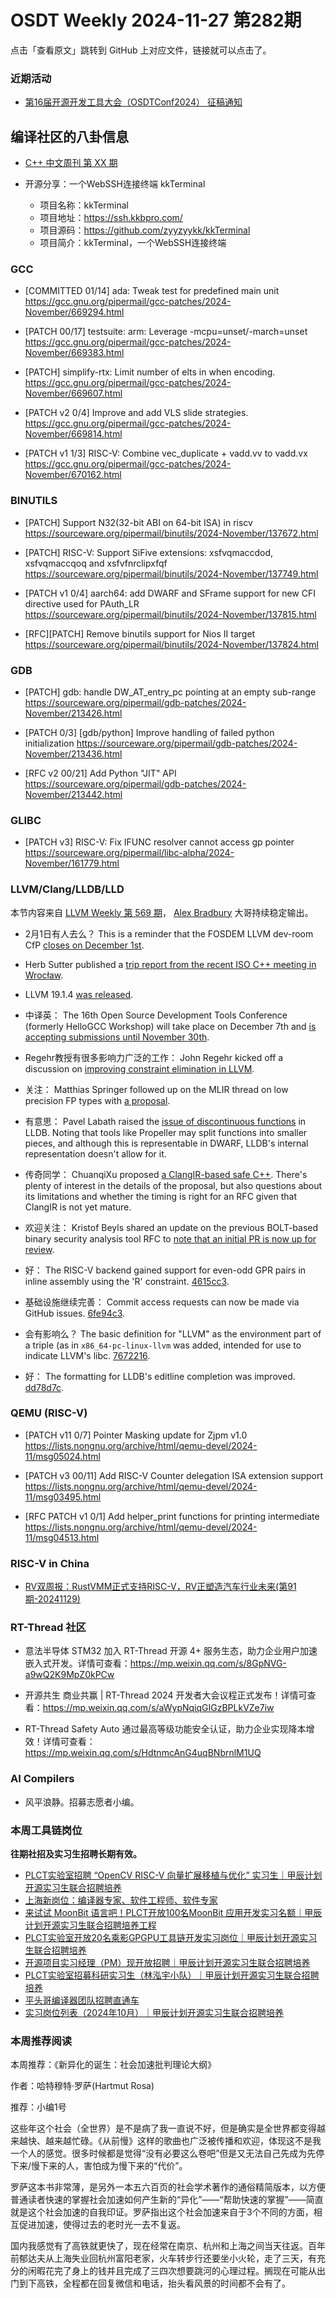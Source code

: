 # OSDT Weekly 2024-11-27 第282期

点击「查看原文」跳转到 GitHub 上对应文件，链接就可以点击了。

### 近期活动

- [第16届开源开发工具大会（OSDTConf2024） 征稿通知](https://mp.weixin.qq.com/s/k22hONa-zuN_hat5nzhXCA)

## 编译社区的八卦信息

- [C++ 中文周刊 第 XX 期]()

- 开源分享：一个WebSSH连接终端 kkTerminal
    - 项目名称：kkTerminal
    - 项目地址：https://ssh.kkbpro.com/
    - 项目源码：https://github.com/zyyzyykk/kkTerminal
    - 项目简介：kkTerminal，一个WebSSH连接终端

### GCC

- [COMMITTED 01/14] ada: Tweak test for predefined main unit
    https://gcc.gnu.org/pipermail/gcc-patches/2024-November/669294.html

- [PATCH 00/17] testsuite: arm: Leverage -mcpu=unset/-march=unset
    https://gcc.gnu.org/pipermail/gcc-patches/2024-November/669383.html

- [PATCH] simplify-rtx: Limit number of elts in when encoding.
    https://gcc.gnu.org/pipermail/gcc-patches/2024-November/669607.html

- [PATCH v2 0/4] Improve and add VLS slide strategies.
    https://gcc.gnu.org/pipermail/gcc-patches/2024-November/669814.html

- [PATCH v1 1/3] RISC-V: Combine vec_duplicate + vadd.vv to vadd.vx
    https://gcc.gnu.org/pipermail/gcc-patches/2024-November/670162.html

### BINUTILS

- [PATCH] Support N32(32-bit ABI on 64-bit ISA) in riscv
    https://sourceware.org/pipermail/binutils/2024-November/137672.html

- [PATCH] RISC-V: Support SiFive extensions: xsfvqmaccdod, xsfvqmaccqoq and xsfvfnrclipxfqf
    https://sourceware.org/pipermail/binutils/2024-November/137749.html

- [PATCH v1 0/4] aarch64: add DWARF and SFrame support for new CFI directive used for PAuth_LR
    https://sourceware.org/pipermail/binutils/2024-November/137815.html

- [RFC][PATCH] Remove binutils support for Nios II target
    https://sourceware.org/pipermail/binutils/2024-November/137824.html

### GDB

- [PATCH] gdb: handle DW_AT_entry_pc pointing at an empty sub-range
    https://sourceware.org/pipermail/gdb-patches/2024-November/213426.html

- [PATCH 0/3] [gdb/python] Improve handling of failed python initialization
    https://sourceware.org/pipermail/gdb-patches/2024-November/213436.html

- [RFC v2 00/21] Add Python "JIT" API
    https://sourceware.org/pipermail/gdb-patches/2024-November/213442.html

### GLIBC

- [PATCH v3] RISC-V: Fix IFUNC resolver cannot access gp pointer
    https://sourceware.org/pipermail/libc-alpha/2024-November/161779.html

### LLVM/Clang/LLDB/LLD

本节内容来自 [LLVM Weekly 第 569 期](http://llvmweekly.org/issue/569)，
[Alex Bradbury](https://www.linkedin.com/in/alex-bradbury/) 大哥持续稳定输出。

* 2月1日有人去么？ This is a reminder that the FOSDEM LLVM dev-room CfP [closes on December 1st](https://discourse.llvm.org/t/cfp-fosdem-2025-llvm-dev-room/82779).

* Herb Sutter published a [trip report from the recent ISO C++ meeting in Wrocław](https://herbsutter.com/2024/11/24/wg21-2024-11/).

* LLVM 19.1.4 [was released](https://discourse.llvm.org/t/llvm-19-1-4-released/83230).

* 中译英： The 16th Open Source Development Tools Conference (formerly HelloGCC Workshop) will take place on December 7th and [is accepting submissions until November 30th](https://discourse.llvm.org/t/cfp-the-16th-open-source-development-tools-conference-osdtconf2024/83231).

* Regehr教授有很多影响力广泛的工作： John Regehr kicked off a discussion on [improving constraint elimination in LLVM](https://discourse.llvm.org/t/tuning-up-constraint-elimination/83213).

* 关注： Matthias Springer followed up on the MLIR thread on low precision FP types with [a proposal](https://discourse.llvm.org/t/rethink-on-approach-to-low-precision-fp-types/82361/11).

* 有意思： Pavel Labath raised the [issue of discontinuous functions](https://discourse.llvm.org/t/rfcish-support-for-discontinuous-functions/83244) in LLDB. Noting that tools like Propeller may split functions into smaller pieces, and although this is representable in DWARF, LLDB's internal representation doesn't allow for it.

* 传奇同学： ChuanqiXu proposed [a ClangIR-based safe C++](https://discourse.llvm.org/t/rfc-a-clangir-based-safe-c/83245). There's plenty of interest in the details of the proposal, but also questions about its limitations and whether the timing is right for an RFC given that ClangIR is not yet mature.

* 欢迎关注： Kristof Beyls shared an update on the previous BOLT-based binary security analysis tool RFC to [note that an initial PR is now up for review](https://discourse.llvm.org/t/rfc-bolt-based-binary-analysis-tool-to-verify-correctness-of-security-hardening/78148/11).

* 好： The RISC-V backend gained support for even-odd GPR pairs in inline assembly using the 'R' constraint.
  [4615cc3](https://github.com/llvm/llvm-project/commit/4615cc38f35d).

* 基础设施继续完善： Commit access requests can now be made via GitHub issues.
  [6fe94c3](https://github.com/llvm/llvm-project/commit/6fe94c3bae59).

* 会有影响么？ The basic definition for "LLVM" as the environment part of a triple (as in `x86_64-pc-linux-llvm` was added, intended for use to indicate LLVM's libc.
  [7672216](https://github.com/llvm/llvm-project/commit/7672216ed7f4).

* 好： The formatting for LLDB's editline completion was improved.
  [dd78d7c](https://github.com/llvm/llvm-project/commit/dd78d7c7be5b).

### QEMU (RISC-V)

- [PATCH v11 0/7] Pointer Masking update for Zjpm v1.0
    https://lists.nongnu.org/archive/html/qemu-devel/2024-11/msg05024.html

- [PATCH v3 00/11] Add RISC-V Counter delegation ISA extension support
    https://lists.nongnu.org/archive/html/qemu-devel/2024-11/msg03495.html

- [RFC PATCH v1 0/1] Add helper_print functions for printing intermediate
    https://lists.nongnu.org/archive/html/qemu-devel/2024-11/msg04513.html

### RISC-V in China

- [RV双周报：RustVMM正式支持RISC-V，RV正塑造汽车行业未来(第91期-20241129)](https://mp.weixin.qq.com/s/3WwOZR3brJd-gj4GzJR9mQ)

### RT-Thread 社区

- 意法半导体 STM32 加入 RT-Thread 开源 4+ 服务生态，助力企业用户加速嵌入式开发。详情可查看：https://mp.weixin.qq.com/s/8GpNVG-a9wQ2K9MpZ0kPCw

- 开源共生 商业共赢 | RT-Thread 2024 开发者大会议程正式发布！详情可查看：https://mp.weixin.qq.com/s/aWypNqiqGIGzBPLkVZe7iw

- RT-Thread Safety Auto 通过最高等级功能安全认证，助力企业实现降本增效！详情可查看：https://mp.weixin.qq.com/s/HdtnmcAnG4uqBNbrnlM1UQ

### AI Compilers

- 风平浪静。招募志愿者小编。

### 本周工具链岗位

**往期社招及实习生招聘长期有效。**

- [PLCT实验室招聘 “OpenCV RISC-V 向量扩展移植与优化” 实习生｜甲辰计划开源实习生联合招聘培养](https://mp.weixin.qq.com/s/NSFIlymcfe_gJBmJXK0Zng)
- [上海新岗位：编译器专家、软件工程师、软件专家](https://mp.weixin.qq.com/s/pX2R3znrPCxdsOLVg9YVXA)
- [来试试 MoonBit 语言吧！PLCT开放100名MoonBit 应用开发实习名额｜甲辰计划开源实习生联合招聘培养工程](https://mp.weixin.qq.com/s/VUwXNvYzharpK6Aou4hssw)
- [PLCT实验室开放20名乘影GPGPU工具链开发实习岗位｜甲辰计划开源实习生联合招聘培养](https://mp.weixin.qq.com/s/DalDbZYiP2IFALvB2Wwb6w)
- [开源项目实习经理（PM）现开放招聘｜甲辰计划开源实习生联合招聘培养](https://mp.weixin.qq.com/s/9uIxvaMOVjsbcGjHbidvgg)
- [PLCT实验室招募科研实习生（林泓宇小队）｜甲辰计划开源实习生联合招聘培养](https://mp.weixin.qq.com/s/8XtWlfBF9RxUoUCHskQpPw)
- [平头哥编译器团队招聘直通车](https://mp.weixin.qq.com/s/fRFWolihmi05hTuBvI8u2g)
- [实习岗位列表（2024年10月）｜甲辰计划开源实习生联合招聘培养](https://mp.weixin.qq.com/s/UCcsvhw6Kxw3EQOd0JVlUg)

### 本周推荐阅读

本周推荐：《新异化的诞生：社会加速批判理论大纲》

作者：哈特穆特·罗萨(Hartmut Rosa)

推荐：小编1号

这些年这个社会（全世界）是不是病了我一直说不好，但是确实是全世界都变得越来越快、越来越忙碌。《从前慢》这样的歌曲也广泛被传播和欢迎，体现这不是我一个人的感觉。很多时候都是觉得“没有必要这么卷吧”但是又无法自己先成为先停下来/慢下来的人，害怕成为慢下来的“代价”。

罗萨这本书非常薄，是另外一本五六百页的社会学术著作的通俗精简版本，以方便普通读者快速的掌握社会加速如何产生新的“异化”——“帮助快速的掌握”——简直就是这个社会加速的自我印证。罗萨指出这个社会加速来自于3个不同的方面，相互促进加速，使得过去的老时光一去不复返。

国内我感觉有了高铁就更快了，现在经常在南京、杭州和上海之间当天往返。百年前郁达夫从上海失业回杭州富阳老家，火车转步行还要坐小火轮，走了三天，有充分的闲暇花完了身上的钱并且完成了三四次想要跳河的心理过程。搁现在可能从出门到下高铁，全程都在回复微信和电话，抬头看风景的时间都不会有了。
